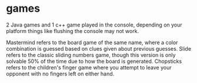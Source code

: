 # games
2 Java games and 1 c++ game played in the console, depending on your platform things like flushing the console may not work.

Mastermind refers to the board game of the same name, where a color combination is guessed based on clues given about previous guesses.
Slide refers to the classic sliding numbers game, though this version is only solvable 50% of the time due to how the board is generated.
Chopsticks refers to the children's finger game where you attempt to leave your opponent with no fingers left on either hand.
